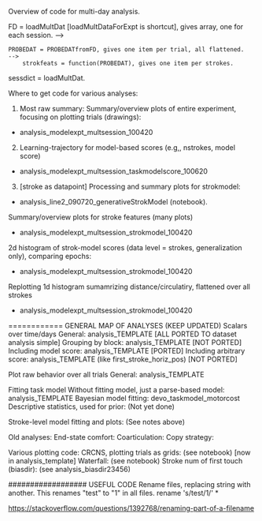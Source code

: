 Overview of code for multi-day analysis.


FD = loadMultDat [loadMultDataForExpt is shortcut], gives array, one for each session.
-->

	PROBEDAT = PROBEDATfromFD, gives one item per trial, all flattened.
	-->
		strokfeats = function(PROBEDAT), gives one item per strokes.
sessdict = loadMultDat.



Where to get code for various analyses:
1) Most raw summary: Summary/overview plots of entire experiment, focusing on plotting trials (drawings):
- analysis_modelexpt_multsession_100420

2) Learning-trajectory for model-based scores (e.g,, nstrokes, model score)
- analysis_modelexpt_multsession_taskmodelscore_100620

3) [stroke as datapoint]
Processing and summary plots for strokmodel:
- analysis_line2_090720_generativeStrokModel (notebook).

Summary/overview plots for stroke features (many plots)
- analysis_modelexpt_multsession_strokmodel_100420

2d histogram of strok-model scores (data level = strokes, generalization only), 
comparing epochs:
- analysis_modelexpt_multsession_strokmodel_100420

Replotting 1d histogram sumamrizing distance/circulatiry, flattened over all strokes
- analysis_modelexpt_multsession_strokmodel_100420



============ GENERAL MAP OF ANALYSES (KEEP UPDATED)
Scalars over time/days
	General: analysis_TEMPLATE [ALL PORTED TO dataset analysis simple]
	Grouping by block: analysis_TEMPLATE [NOT PORTED]
	Including model score: analysis_TEMPLATE [PORTED]
	Including arbitrary score: analysis_TEMPLATE (like first_stroke_horiz_pos) [NOT PORTED]

Plot raw behavior over all trials
	General: analysis_TEMPLATE

Fitting task model
	Without fitting model, just a parse-based model: analysis_TEMPLATE
	Bayesian model fitting: devo_taskmodel_motorcost
	Descriptive statistics, used for prior: (Not yet done)

Stroke-level model fitting and plots:
	(See notes above)

Old analyses:
	End-state comfort:
	Coarticulation:
	Copy strategy:

Various plotting code:
	CRCNS, plotting trials as grids: (see notebook) [now in analysis_template]
	Waterfall: (see notebook)
	Stroke num of first touch (biasdir): (see analysis_biasdir23456)



################## USEFUL CODE
Rename files, replacing string with another.
This renames "test" to "1" in all files.
rename 's/test/1/' *

https://stackoverflow.com/questions/1392768/renaming-part-of-a-filename
